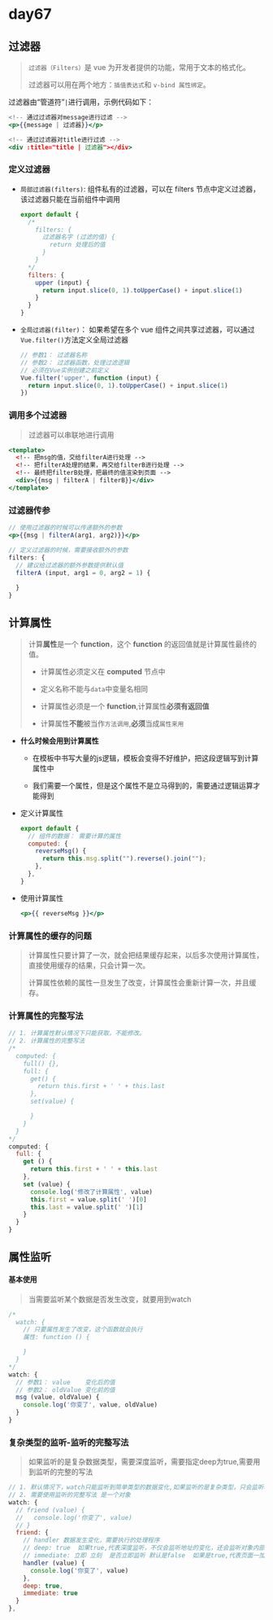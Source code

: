 # day67

## 过滤器

> `过滤器（Filters）`是 vue 为开发者提供的功能，常用于文本的格式化。
>
> 过滤器可以用在两个地方：`插值表达式`和 `v-bind 属性绑定`。

过滤器由“管道符”`|`进行调用，示例代码如下：

```jsx
<!-- 通过过滤器对message进行过滤 -->
<p>{{message | 过滤器}}</p>

<!-- 通过过滤器对title进行过滤 -->
<div :title="title | 过滤器"></div>
```

### 定义过滤器

- `局部过滤器(filters)`: 组件私有的过滤器，可以在 filters 节点中定义过滤器，该过滤器只能在当前组件中调用

  ```jsx
  export default {
    /* 
      filters: {
        过滤器名字 (过滤的值) {
          return 处理后的值
        }
      }
    */
    filters: {
      upper (input) {
        return input.slice(0, 1).toUpperCase() + input.slice(1)
      }
    }
  }
  ```

- `全局过滤器(filter)`： 如果希望在多个 vue 组件之间共享过滤器，可以通过`Vue.filter()`方法定义全局过滤器

  ```jsx
  // 参数1： 过滤器名称
  // 参数2： 过滤器函数，处理过滤逻辑
  // 必须在Vue实例创建之前定义
  Vue.filter('upper', function (input) {
    return input.slice(0, 1).toUpperCase() + input.slice(1)
  })
  ```

### 调用多个过滤器

> 过滤器可以串联地进行调用

```jsx
<template>
  <!-- 把msg的值，交给filterA进行处理 -->
  <!-- 把filterA处理的结果，再交给filterB进行处理 -->
  <!-- 最终把filterB处理，把最终的值渲染到页面 -->
  <div>{{msg | filterA | filterB}}</div>
</template>
```

### 过滤器传参

```jsx
// 使用过滤器的时候可以传递额外的参数
<p>{{msg | filterA(arg1, arg2)}}</p>

// 定义过滤器的时候，需要接收额外的参数
filters: {
  // 建议给过滤器的额外参数提供默认值
  filterA (input, arg1 = 0, arg2 = 1) {
    
  }
}
```

## 计算属性

> 计算**属性**是一个 **function**，这个 **function** 的返回值就是计算属性最终的值。
>
> - 计算属性必须定义在 **computed** 节点中
> - 定义名称不能与`data`中变量名相同
>
> - 计算属性必须是一个 **function**,计算属性**必须有返回值**
>
> - 计算属性**不能**被当作`方法调用`,**必须**当成`属性来用`

- **什么时候会用到计算属性**

  - 在模板中书写大量的js逻辑，模板会变得不好维护，把这段逻辑写到计算属性中

  - 我们需要一个属性，但是这个属性不是立马得到的，需要通过逻辑运算才能得到

- 定义计算属性

  ```js
  export default {
    // 组件的数据： 需要计算的属性
    computed: {
      reverseMsg() {
        return this.msg.split("").reverse().join("");
      },
    },
  }
  ```

- 使用计算属性

  ```jsx
  <p>{{ reverseMsg }}</p>
  ```

### 计算属性的缓存的问题

> 计算属性只要计算了一次，就会把结果缓存起来，以后多次使用计算属性，直接使用缓存的结果，只会计算一次。
>
> 计算属性依赖的属性一旦发生了改变，计算属性会重新计算一次，并且缓存。

### 计算属性的完整写法

```jsx
// 1. 计算属性默认情况下只能获取，不能修改。
// 2. 计算属性的完整写法
/* 
  computed: {
    full() {},
    full: {
      get() {
        return this.first + ' ' + this.last
      },
      set(value) {

      }
    }
  }
*/
computed: {
  full: {
    get () {
      return this.first + ' ' + this.last
    },
    set (value) {
      console.log('修改了计算属性', value)
      this.first = value.split(' ')[0]
      this.last = value.split(' ')[1]
    }
  }
}
```

## 属性监听

#### 基本使用

> 当需要监听某个数据是否发生改变，就要用到watch

```jsx
/* 
  watch: {
    // 只要属性发生了改变，这个函数就会执行
    属性: function () {

    }
  }
*/
watch: {
  // 参数1： value    变化后的值
  // 参数2： oldValue 变化前的值
  msg (value, oldValue) {
    console.log('你变了', value, oldValue)
  }
}
```

### 复杂类型的监听-监听的完整写法

> 如果监听的是复杂数据类型，需要深度监听，需要指定deep为true,需要用到监听的完整的写法

```jsx
// 1. 默认情况下，watch只能监听到简单类型的数据变化,如果监听的是复杂类型，只会监听地址是否发生改变，不会监听对象内部属性的变化。
// 2. 需要使用监听的完整写法 是一个对象
watch: {
  // friend (value) {
  //   console.log('你变了', value)
  // }
  friend: {
    // handler 数据发生变化，需要执行的处理程序
    // deep: true  如果true,代表深度监听，不仅会监听地址的变化，还会监听对象内部属性的变化
    // immediate: 立即 立刻  是否立即监听 默认是false  如果是true,代表页面一加载，会先执行一次处理程序
    handler (value) {
      console.log('你变了', value)
    },
    deep: true,
    immediate: true
  }
},
```

